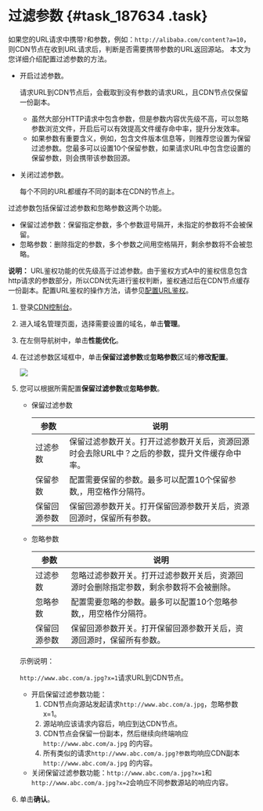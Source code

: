 # 过滤参数 {#task_187634 .task}

如果您的URL请求中携带`?`和参数，例如：`http://alibaba.com/content?a=10`，则CDN节点在收到URL请求后，判断是否需要携带参数的URL返回源站。 本文为您详细介绍配置过滤参数的方法。

-   开启过滤参数。

    请求URL到CDN节点后，会截取到没有参数的请求URL，且CDN节点仅保留一份副本。

    -   虽然大部分HTTP请求中包含参数，但是参数内容优先级不高，可以忽略参数浏览文件，开启后可以有效提高文件缓存命中率，提升分发效率。
    -   如果参数有重要含义，例如，包含文件版本信息等，则推荐您设置为保留过滤参数。您最多可以设置10个保留参数，如果请求URL中包含您设置的保留参数，则会携带该参数回源。
-   关闭过滤参数。

    每个不同的URL都缓存不同的副本在CDN的节点上。


过滤参数包括保留过滤参数和忽略参数这两个功能。

-   保留过滤参数：保留指定参数，多个参数逗号隔开，未指定的参数将不会被保留。
-   忽略参数：删除指定的参数，多个参数之间用空格隔开，剩余参数将不会被忽略。

**说明：** URL鉴权功能的优先级高于过滤参数。由于鉴权方式A中的鉴权信息包含http请求的参数部分，所以CDN优先进行鉴权判断，鉴权通过后在CDN节点缓存一份副本。配置URL鉴权的操作方法，请参见[配置URL鉴权](ZH-CN_TP_15390.dita#concept_rtr_qsm_j2b)。

1.  登录[CDN控制台](https://cdnnext.console.aliyun.com/overview)。
2.  进入域名管理页面，选择需要设置的域名，单击**管理**。
3.  在左侧导航树中，单击**性能优化**。
4.  在过滤参数区域框中，单击**保留过滤参数**或**忽略参数**区域的**修改配置**。 

    ![](http://static-aliyun-doc.oss-cn-hangzhou.aliyuncs.com/assets/img/5161/15631046397304_zh-CN.png)

5.  您可以根据所需配置**保留过滤参数**或**忽略参数**。 

    -   保留过滤参数

        |参数|说明|
        |--|--|
        |过滤参数|保留过滤参数开关。打开过滤参数开关后，资源回源时会去除URL中？之后的参数，提升文件缓存命中率。|
        |保留参数|配置需要保留的参数。最多可以配置10个保留参数,，用空格作分隔符。|
        |保留回源参数|保留回源参数开关。打开保留回源参数开关后，资源回源时，保留所有参数。|

    -   忽略参数

        |参数|说明|
        |--|--|
        |过滤参数|忽略过滤参数开关。打开过滤参数开关后，资源回源时会删除指定参数，剩余参数将不会被删除。|
        |忽略参数|配置需要忽略的参数。最多可以配置10个忽略参数,，用空格作分隔符。|
        |保留回源参数|保留回源参数开关。打开保留回源参数开关后，资源回源时，保留所有参数。|

    示例说明：

    `http://www.abc.com/a.jpg?x=1`请求URL到CDN节点。

    -   开启保留过滤参数功能：
        1.  CDN节点向源站发起请求`http://www.abc.com/a.jpg`，忽略参数x=1。
        2.  源站响应该请求内容后，响应到达CDN节点。
        3.  CDN节点会保留一份副本，然后继续向终端响应 `http://www.abc.com/a.jpg` 的内容。
        4.  所有类似的请求`http://www.abc.com/a.jpg?参数`均响应CDN副本`http://www.abc.com/a.jpg` 的内容。
    -   关闭保留过滤参数功能：`http://www.abc.com/a.jpg?x=1`和`http://www.abc.com/a.jpg?x=2`会响应不同参数源站的响应内容。
6.  单击**确认**。

